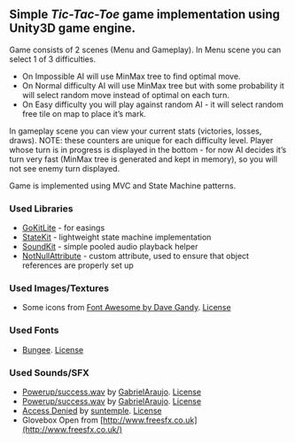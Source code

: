 ## Simple *Tic-Tac-Toe* game implementation using Unity3D game engine.
Game consists of 2 scenes (Menu and Gameplay).
In Menu scene you can select 1 of 3 difficulties.
* On Impossible AI will use MinMax tree to find optimal move.
* On Normal difficulty AI will use MinMax tree but with some probability it will select random move instead of optimal on each turn.
* On Easy difficulty you will play against random AI - it will select random free tile on map to place it’s mark.

In gameplay scene you can view your current stats (victories, losses, draws). NOTE: these counters are unique for each difficulty level.
Player whose turn is in progress is displayed in the bottom - for now AI decides it’s turn very fast (MinMax tree is generated and kept in memory), so you will not see enemy turn displayed.

Game is implemented using MVC and State Machine patterns.

### Used Libraries
* [GoKitLite](https://github.com/prime31/GoKitLite) - for easings
* [StateKit](https://github.com/prime31/StateKit) - lightweight state machine implementation
* [SoundKit](https://github.com/prime31/SoundKit) - simple pooled audio playback helper
* [NotNullAttribute](https://github.com/redbluegames/unity-notnullattribute) - custom attribute, used to ensure that object references are properly set up

### Used Images/Textures
* Some icons from [Font Awesome by Dave Gandy](http://fontawesome.io/). [License](http://scripts.sil.org/cms/scripts/page.php?site_id=nrsi&id=OFL)

### Used Fonts
* [Bungee](https://fonts.google.com/specimen/Bungee). [License](http://scripts.sil.org/cms/scripts/page.php?site_id=nrsi&id=OFL_web)

### Used Sounds/SFX
* [Powerup/success.wav](https://www.freesound.org/people/GabrielAraujo/sounds/242501/) by [GabrielAraujo](https://www.freesound.org/people/GabrielAraujo/). [License](https://creativecommons.org/licenses/by/3.0/)
* [Powerup/success.wav](https://www.freesound.org/people/GabrielAraujo/sounds/242501/) by [GabrielAraujo](https://www.freesound.org/people/GabrielAraujo/). [License](https://creativecommons.org/publicdomain/zero/1.0/)
* [Access Denied](https://www.freesound.org/people/suntemple/sounds/249300/) by [suntemple](https://www.freesound.org/people/suntemple/). [License](https://creativecommons.org/publicdomain/zero/1.0/)
* Glovebox Open from [http://www.freesfx.co.uk](http://www.freesfx.co.uk/)